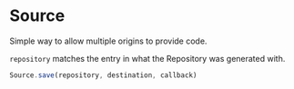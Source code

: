 # Source

Simple way to allow multiple origins to provide code.

`repository` matches the entry in what the Repository was generated with.

```javascript
Source.save(repository, destination, callback)
```